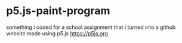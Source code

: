 # p5.js-paint-program
something i coded for a school assignment that i turned into a github website
made using p5.js https://p5js.org
